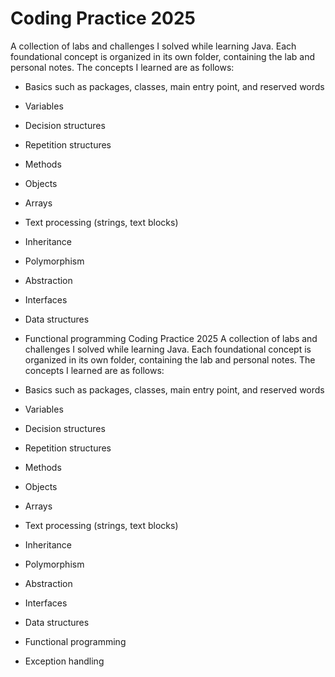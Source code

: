 # Coding Practice 2025
A collection of labs and challenges I solved while learning Java. Each foundational concept is organized in its own folder, containing the lab and personal notes. The concepts I learned are as follows:

- Basics such as packages, classes, main entry point, and reserved words
- Variables
- Decision structures
- Repetition structures
- Methods
- Objects
- Arrays
- Text processing (strings, text blocks)
- Inheritance
- Polymorphism
- Abstraction
- Interfaces
- Data structures
- Functional programming
Coding Practice 2025
A collection of labs and challenges I solved while learning Java. Each foundational concept is organized in its own folder, containing the lab and personal notes. The concepts I learned are as follows:

- Basics such as packages, classes, main entry point, and reserved words
- Variables
- Decision structures
- Repetition structures
- Methods
- Objects
- Arrays
- Text processing (strings, text blocks)
- Inheritance
- Polymorphism
- Abstraction
- Interfaces
- Data structures
- Functional programming
- Exception handling
